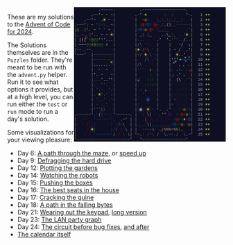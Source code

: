 <img align="right" width="350" height="310" src="https://raw.githubusercontent.com/seligman/aoc/master/2024/Puzzles/main_page_small.png">

These are my solutions to the [Advent of Code for 2024](https://adventofcode.com/2024).

The Solutions themselves are in the `Puzzles` folder.  They're meant to be run with the `advent.py` helper.  Run it to see what options it provides, but at a high level, you can run either the `test` or `run` mode to run a day's solution.

Some visualizations for your viewing pleasure:

* Day 6: [A path through the maze](https://youtu.be/W6JOXBWYImM), or [speed up](https://youtu.be/bwfEUFMFh8I)
* Day 9: [Defragging the hard drive](https://youtu.be/5rqbzYtGzwI)
* Day 12: [Plotting the gardens](https://youtu.be/I-IwJxR9xQk)
* Day 14: [Watching the robots](https://youtu.be/m_RdkV7UyRA)
* Day 15: [Pushing the boxes](https://youtu.be/SrSfrzS0xow)
* Day 16: [The best seats in the house](https://youtu.be/kkxgGfU30Os)
* Day 17: [Cracking the quine](https://youtu.be/Y82JC7JFbvU)
* Day 18: [A path in the falling bytes](https://youtu.be/7cY8mSFMmJ8)
* Day 21: [Wearing out the keypad](https://youtu.be/3V2eF49Hq-k), [long version](https://youtu.be/87l8AQGM2GQ)
* Day 23: [The LAN party graph](animations/image_23.png)
* Day 24: [The circuit before bug fixes](animations/image_24_p1.png), [and after](animations/image_24_p2.png)
* [The calendar itself](https://youtu.be/HjiGwIaezXY)
